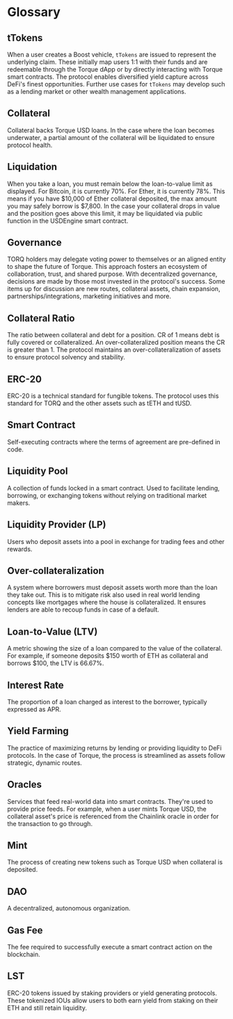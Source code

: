 # Glossary

## tTokens

When a user creates a Boost vehicle,  `tTokens` are issued to represent the underlying claim. These initially map users 1:1 with their funds and are redeemable through the Torque dApp or by directly interacting with Torque smart contracts. The protocol enables diversified yield capture across DeFi's finest opportunities. Further use cases for `tTokens` may develop such as a lending market or other wealth management applications.

## Collateral

Collateral backs Torque USD loans. In the case where the loan becomes underwater, a partial amount of the collateral will be liquidated to ensure protocol health.

## Liquidation

When you take a loan, you must remain below the loan-to-value limit as displayed. For Bitcoin, it is currently 70%. For Ether, it is currently 78%. This means if you have $10,000 of Ether collateral deposited, the max amount you may safely borrow is $7,800. In the case your collateral drops in value and the position goes above this limit, it may be liquidated via public function in the USDEngine smart contract.

## Governance

TORQ holders may delegate voting power to themselves or an aligned entity to shape the future of Torque. This approach fosters an ecosystem of collaboration, trust, and shared purpose. With decentralized governance, decisions are made by those most invested in the protocol's success. Some items up for discussion are new routes, collateral assets, chain expansion, partnerships/integrations, marketing initiatives and more.

## Collateral Ratio

The ratio between collateral and debt for a position. CR of 1 means debt is fully covered or collateralized. An over-collateralized position means the CR is greater than 1. The protocol maintains an over-collateralization of assets to ensure protocol solvency and stability.

## ERC-20

ERC-20 is a technical standard for fungible tokens. The protocol uses this standard for TORQ and the other assets such as tETH and tUSD.

## Smart Contract

Self-executing contracts where the terms of agreement are pre-defined in code.

## Liquidity Pool

A collection of funds locked in a smart contract. Used to facilitate lending, borrowing, or exchanging tokens without relying on traditional market makers.

## Liquidity Provider (LP)

Users who deposit assets into a pool in exchange for trading fees and other rewards.

## Over-collateralization

A system where borrowers must deposit assets worth more than the loan they take out. This is to mitigate risk also used in real world lending concepts like mortgages where the house is collateralized. It ensures lenders are able to recoup funds in case of a default.

## Loan-to-Value (LTV)

A metric showing the size of a loan compared to the value of the collateral. For example, if someone deposits $150 worth of ETH as collateral and borrows $100, the LTV is 66.67%.

## Interest Rate

The proportion of a loan charged as interest to the borrower, typically expressed as APR.

## Yield Farming

The practice of maximizing returns by lending or providing liquidity to DeFi protocols. In the case of Torque, the process is streamlined as assets follow strategic, dynamic routes.

## Oracles

Services that feed real-world data into smart contracts. They're used to provide price feeds. For example, when a user mints Torque USD, the collateral asset's price is referenced from the Chainlink oracle in order for the transaction to go through.

## Mint

The process of creating new tokens such as Torque USD when collateral is deposited. 

## DAO

A decentralized, autonomous organization.

## Gas Fee

The fee required to successfully execute a smart contract action on the blockchain.

## LST

ERC-20 tokens issued by staking providers or yield generating protocols. These tokenized IOUs allow users to both earn yield from staking on their ETH and still retain liquidity.